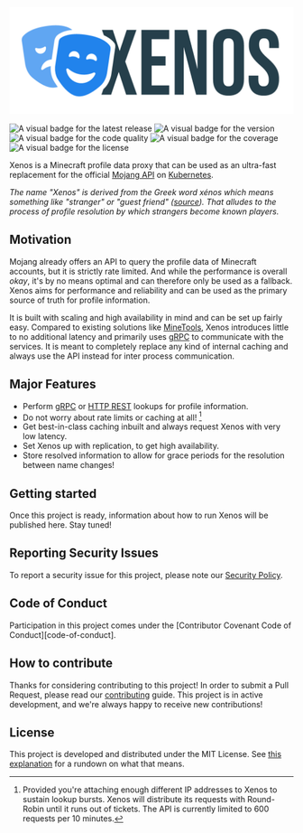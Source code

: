 ![The official Logo of Xenos](.github/images/logo.png "Xenos")

![A visual badge for the latest release](https://img.shields.io/github/v/release/scrayosnet/xenos "Latest Release")
![A visual badge for the version](https://img.shields.io/github/go-mod/go-version/scrayosnet/xenos "Go Version")
![A visual badge for the code quality](https://img.shields.io/scrutinizer/quality/g/scrayosnet/xenos "Code Quality")
![A visual badge for the coverage](https://img.shields.io/scrutinizer/coverage/g/scrayosnet/xenos "Coverage")
![A visual badge for the license](https://img.shields.io/github/license/scrayosnet/xenos "License")

Xenos is a Minecraft profile data proxy that can be used as an ultra-fast replacement for the
official [Mojang API][mojang-api-docs] on [Kubernetes][kubernetes].

*The name "Xenos" is derived from the Greek word xénos which means something like "stranger" or "guest
friend" ([source][name-source]). That alludes to the process of profile resolution by which strangers become known
players.*

## Motivation

Mojang already offers an API to query the profile data of Minecraft accounts, but it is strictly rate limited. And while
the performance is overall *okay*, it's by no means optimal and can therefore only be used as a fallback. Xenos aims for
performance and reliability and can be used as the primary source of truth for profile information.

It is built with scaling and high availability in mind and can be set up fairly easy. Compared to existing solutions
like [MineTools][minetools-docs], Xenos introduces little to no additional latency and primarily uses [gRPC][grpc-docs]
to communicate with the services. It is meant to completely replace any kind of internal caching and always use the API
instead for inter process communication.

## Major Features

* Perform [gRPC][grpc-docs] or [HTTP REST][rest-docs] lookups for profile information.
* Do not worry about rate limits or caching at all! [^1]
* Get best-in-class caching inbuilt and always request Xenos with very low latency.
* Set Xenos up with replication, to get high availability.
* Store resolved information to allow for grace periods for the resolution between name changes!

## Getting started

Once this project is ready, information about how to run Xenos will be published here. Stay tuned!

## Reporting Security Issues

To report a security issue for this project, please note our [Security Policy][security-policy].

## Code of Conduct

Participation in this project comes under the [Contributor Covenant Code of Conduct][code-of-conduct].

## How to contribute

Thanks for considering contributing to this project! In order to submit a Pull Request, please read
our [contributing][contributing-guide] guide. This project is in active development, and we're always happy to receive
new contributions!

## License

This project is developed and distributed under the MIT License. See [this explanation][mit-license-doc] for a rundown
on what that means.

[mojang-api-docs]: https://wiki.vg/Mojang_API

[kubernetes]: https://kubernetes.io/

[name-source]: https://en.wikipedia.org/wiki/Xenos_(Greek)

[minetools-docs]: https://api.minetools.eu/

[grpc-docs]: https://grpc.io/

[rest-docs]: https://en.wikipedia.org/wiki/Representational_state_transfer

[security-policy]: SECURITY.md

[contributing-guide]: CONTRIBUTING.md

[mit-license-doc]: https://choosealicense.com/licenses/mit/

[^1]: Provided you're attaching enough different IP addresses to Xenos to sustain lookup bursts. Xenos will distribute
its requests with Round-Robin until it runs out of tickets. The API is currently limited to 600 requests per 10 minutes.
